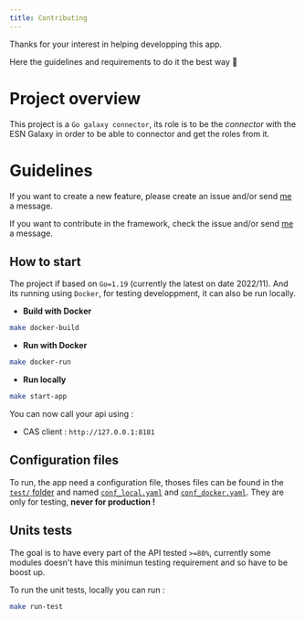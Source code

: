 ```yaml
---
title: Contributing
---
```


Thanks for your interest in helping developping this app.

Here the guidelines and requirements to do it the best way :rocket:

# Project overview

This project is a `Go galaxy connector`, its role is to be the _connector_ with the ESN Galaxy in order to be able to connector and get the roles from it.

# Guidelines

If you want to create a new feature, please create an issue and/or send [me](https://github.com/mickahell) a message.

If you want to contribute in the framework, check the issue and/or send [me](https://github.com/mickahell) a message.

## How to start

The project if based on `Go=1.19` (currently the latest on date 2022/11). And its running using `Docker`, for testing developpment, it can also be run locally.

- **Build with Docker**

```bash
make docker-build
```

- **Run with Docker**

```bash
make docker-run
```

- **Run locally**

```bash
make start-app
```

You can now call your api using :
- CAS client : `http://127.0.0.1:8181`

## Configuration files

To run, the app need a configuration file, thoses files can be found in the [`test/` folder](test) and named [`conf_local.yaml`](test/conf_local.yaml) and [`conf_docker.yaml`](test/conf_docker.yaml). They are only for testing, **never for production !**

## Units tests

The goal is to have every part of the API tested `>=80%`, currently some modules doesn't have this minimun testing requirement and so have to be boost up.

To run the unit tests, locally you can run :

```bash
make run-test
```
